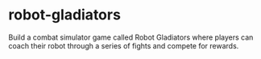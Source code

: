 # robot-gladiators
Build a combat simulator game called Robot Gladiators where players can coach their robot through a series of fights and compete for rewards.
